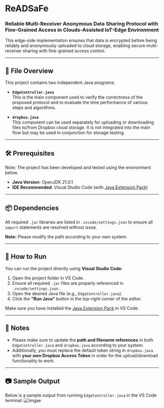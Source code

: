 # ReADSaFe  
### Reliable Multi-Receiver Anonymous Data Sharing Protocol with Fine-Grained Access in Clouds-Assisted IoT-Edge Environment

This edge-side implementation ensures that data is encrypted before being reliably and anonymously uploaded to cloud storage, enabling secure multi-receiver sharing with fine-grained access control.

---

## 📁 File Overview

This project contains two independent Java programs:

- **`EdgeController.java`**  
  This is the main component used to verify the correctness of the proposed protocol and to evaluate the time performance of various steps and algorithms.

- **`dropbox.java`**  
  This component can be used separately for uploading or downloading files to/from Dropbox cloud storage. It is not integrated into the main flow but may be used in conjunction for storage testing.

---

## 🛠 Prerequisites

Note: The project has been developed and tested using the environment below.

- **Java Version**: OpenJDK 21.0.1  
- **IDE Recommended**: Visual Studio Code (with [Java Extension Pack](https://marketplace.visualstudio.com/items?itemName=vscjava.vscode-java-pack))

---

## 📦 Dependencies

All required `.jar` libraries are listed in `.vscode/settings.json` to ensure all `import` statements are resolved without issue.

**Note:** Please modify the path according to your own system.

---

## 🚀 How to Run

You can run the project directly using **Visual Studio Code**:

1. Open the project folder in VS Code.
2. Ensure all required `.jar` files are properly referenced in `.vscode/settings.json`.
3. Open the desired Java file (e.g., `EdgeController.java`).
4. Click the **"Run Java"** button in the top-right corner of the editor.

Make sure you have installed the [Java Extension Pack](https://marketplace.visualstudio.com/items?itemName=vscjava.vscode-java-pack) in VS Code.

---

## 📎 Notes

- Please make sure to update the **path and filename references** in both `EdgeController.java` and `dropbox.java` according to your system.
- Additionally, you must replace the default token string in `dropbox.java` with **your own Dropbox Access Token** in order for the upload/download functionality to work.

---

## 📷 Sample Output

Below is a sample output from running `EdgeController.java` in the VS Code terminal:
![imgae](https://postimg.cc/hXTvGh9n)
